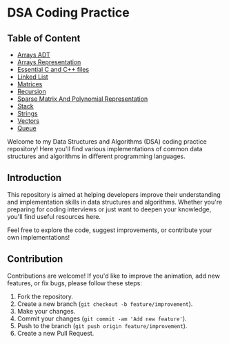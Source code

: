 # DSA Coding Practice

## Table of Content
- [Arrays ADT](https://github.com/Bhanupriya-art/DSA-Coding-Practice/tree/main/Arrays%20ADT)
- [Arrays Representation](https://github.com/Bhanupriya-art/DSA-Coding-Practice/tree/main/Arrays%20Representation)
- [Essential C and C++ files](https://github.com/Bhanupriya-art/DSA-Coding-Practice/tree/main/Essential%20C%20and%20C%2B%2B%20files)
- [Linked List](https://github.com/Bhanupriya-art/DSA-Coding-Practice/tree/main/Linked%20List)
- [Matrices](https://github.com/Bhanupriya-art/DSA-Coding-Practice/tree/main/Matrices)
- [Recursion](https://github.com/Bhanupriya-art/DSA-Coding-Practice/tree/main/Recursion)
- [Sparse Matrix And Polynomial Representation](https://github.com/Bhanupriya-art/DSA-Coding-Practice/tree/main/Sparse%20Matrix%20And%20Polynomial%20Representation)
- [Stack](https://github.com/Bhanupriya-art/DSA-Coding-Practice/tree/main/Stack)
- [Strings](https://github.com/Bhanupriya-art/DSA-Coding-Practice/tree/main/Strings)
- [Vectors](https://github.com/Bhanupriya-art/DSA-Coding-Practice/tree/main/Vectors)
- [Queue](https://github.com/Bhanupriya-art/DSA-Coding-Practice/tree/main/Queue)

Welcome to my Data Structures and Algorithms (DSA) coding practice repository! Here you'll find various implementations of common data structures and algorithms in different programming languages.

## Introduction

This repository is aimed at helping developers improve their understanding and implementation skills in data structures and algorithms. Whether you're preparing for coding interviews or just want to deepen your knowledge, you'll find useful resources here.

Feel free to explore the code, suggest improvements, or contribute your own implementations!

## Contribution

Contributions are welcome! If you'd like to improve the animation, add new features, or fix bugs, please follow these steps:

1. Fork the repository.
2. Create a new branch (`git checkout -b feature/improvement`).
3. Make your changes.
4. Commit your changes (`git commit -am 'Add new feature'`).
5. Push to the branch (`git push origin feature/improvement`).
6. Create a new Pull Request.

